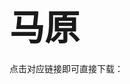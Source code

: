 # <span style="font-size: 2.0em; font-weight: bold;">马原</span>

点击对应链接即可直接下载：

# <span style="font-size: 1.5em; font-weight: bold;"></span>
>  